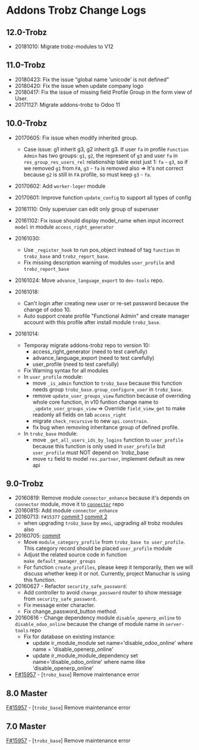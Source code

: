 # Addons Trobz Change Logs
## 12.0-Trobz
- 20181010: Migrate trobz-modules to V12
## 11.0-Trobz
- 20180423: Fix the issue "global name 'unicode' is not defined"
- 20180420: Fix the issue when update company logo
- 20180417: Fix the issue of missing field Profile Group in the form view of User.
- 20171127: Migrate addons-trobz to Odoo 11

## 10.0-Trobz
- 20170605: Fix issue when modify inherited group.
    - Case issue: g1 inherit g3, g2 inherit g3. If user `fa` in profile `Function Admin` has two groups: `g1`, `g2`, the represent of `g3` and user `fa` in `res_group_res_users_rel` relationship table exist just 1: `fa` - `g3`, so if we removed `g1` from `FA`, `g3` - `fa` is removed also => It's not correct because `g2` is still in `FA` profile, so must keep `g3` - `fa`.

- 20170602: Add `worker-loger` module
- 20170601: Improve function `update_config` to support all types of config
- 20161110: Only superuser can edit only group of superuser
- 20161102: Fix issue should display model_name when input incorrect `model` in module `access_right_generator`
- 20161030:
    - Use `_register_hook` to run pos_object instead of tag `function` in `trobz_base` and `trobz_report_base`.
    - Fix missing description warning of modules `user_profile` and `trobz_report_base`
- 20161024: Move `advance_language_export` to `dev-tools` repo.
- 20161018:
    - Can't login after creating new user or re-set password because the change of odoo 10.
    - Auto support create profile "Functional Admin" and create manager account with this profile
    after install module `trobz_base`.
- 20161014:
    - Temporay migrate addons-trobz repo to version 10:
        - access_right_generator (need to test carefully)
        - advance_language_export (need to test carefully)
        - user_profile (need to test carefully)
    - Fix Warning syntax for all modules
    - In `user_profile` module:
        - move `_is_admin` function to `trobz_base` because this function needs group `trobz_base.group_configure_user` in `trobz_base`.
        - remove `update_user_groups_view` function because of overriding whole core function, in v10 funtion change name to
        `_update_user_groups_view` => Override `field_view_get` to make readonly all fields on tab `access_right`
        - migrate `check_recursive` to new `api.constrain`.
        - fix bug when removing inheritance group of defined profile.
    - In `trobz_base` module:
        - move `_get_all_users_ids_by_logins` function to `user_profile` because this function is only used in `user_profile`
        but `user_profile` must NOT depend on `trobz_base
        - move `tz` field to model `res.partner`, implement default as new api


## 9.0-Trobz
- 20160819: Remove module `connector_enhance` because it's depends on `connector` module, move it to [`connector`](https://gitlab.trobz.com/odoo/connector) repo
- 20160815: Add module `connector_enhance`
- 20160713: `F#15377` [commit 1](https://gitlab.trobz.com/odoo/addons-trobz/commit/8df2d28518c10c1e0251127bf6158bdfb16094f3) [commit 2](https://gitlab.trobz.com/odoo/addons-trobz/commit/d6dba3cbf1ebf4b5deff57588ecde6bdd636eb42)
    - when upgrading `trobz_base` by `emoi`, upgrading all trobz modules also
- 20160705: [commit](https://gitlab.trobz.com/odoo/addons-trobz/commit/9b6f230bc5dcea0f7d7eb44395a96ff430592b26)
    - Move `module_category_profile` from `trobz_base to user_profile`. This category record should be placed `user_profile` module
    - Adjust the related source code in function `make_default_manager_groups`
    - For function `create_profiles`, please keep it temporarily, then we will discuss whether keep it or not. Currently, project Manuchar is using this function.
- 20160627 - Refactor `security_safe_password`:
    - Add controller to avoid `change_password` router to show message from `security_safe_password`.
    - Fix message enter character.
    - Fix change_password_button method.
- 20160616 - Change dependency module `disable_openerp_online` to `disable_odoo_online` because the change of module name in `server-tools` repo
    - Fix for database on existing instance:
        - update ir_module_module set name='disable_odoo_online' where name = 'disable_openerp_online'
        - update ir_module_module_dependency set name='disable_odoo_online' where name ilike 'disable_openerp_online'
- [F#15957](https://tms.trobz.com/web?#id=15957&view_type=form&model=tms.forge.ticket&action=257) - [`trobz_base`] Remove maintenance error

## 8.0 Master
[F#15957](https://tms.trobz.com/web?#id=15957&view_type=form&model=tms.forge.ticket&action=257) - [`trobz_base`] Remove maintenance error

## 7.0 Master
[F#15957](https://tms.trobz.com/web?#id=15957&view_type=form&model=tms.forge.ticket&action=257) - [`trobz_base`] Remove maintenance error

